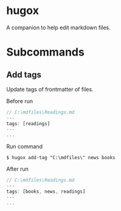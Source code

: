 # hugox
A companion to help edit markdown files.

# Subcommands

## Add tags

Update tags of frontmatter of files.

Before run

```rust
// C:\mdfiles\Readings.md
---
tags: [readings]
---
...

```

Run command

```
$ hugox add-tag "C:\mdfiles\" news books
```

After run

```rust
// C:\mdfiles\Readings.md
---
tags: [books, news, readings]
---
...

```
